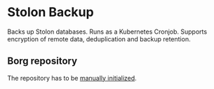 # Stolon Backup

Backs up Stolon databases. Runs as a Kubernetes Cronjob. Supports encryption of remote data, deduplication and backup retention.

## Borg repository

The repository has to be [manually initialized](https://borgbackup.readthedocs.io/en/stable/usage/init.html).